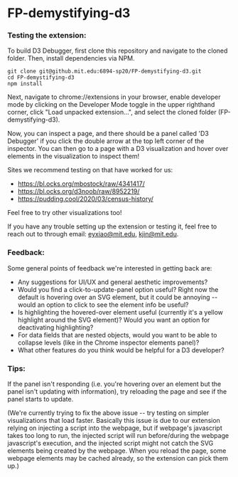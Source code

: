 # FP-demystifying-d3

### Testing the extension:

To build D3 Debugger, first clone this repository and navigate to the cloned folder. Then, install dependencies via NPM.

```
git clone git@github.mit.edu:6894-sp20/FP-demystifying-d3.git
cd FP-demystifying-d3
npm install
```

Next, navigate to chrome://extensions in your browser, enable developer mode by clicking on the Developer Mode toggle in the upper righthand corner,
click "Load unpacked extension...", and select the cloned folder (FP-demystifying-d3).

Now, you can inspect a page, and there should be a panel called 'D3 Debugger' if you click the double arrow at the top left corner of the inspector. You can then go to a page with a D3 visualization and hover over elements in the visualization to inspect them!

Sites we recommend testing on that have worked for us:
- https://bl.ocks.org/mbostock/raw/4341417/
- https://bl.ocks.org/d3noob/raw/8952219/
- https://pudding.cool/2020/03/census-history/

Feel free to try other visualizations too!

If you have any trouble setting up the extension or testing it, feel free to reach out to through email: eyxiao@mit.edu, kjin@mit.edu.

### Feedback:

Some general points of feedback we're interested in getting back are:
- Any suggestions for UI/UX and general aesthetic improvements?
- Would you find a click-to-update-panel option useful? Right now the default is hovering over an SVG element, but it could be annoying -- would an option to click to see the element info be useful?
- Is highlighting the hovered-over element useful (currently it's a yellow highlight around the SVG element)? Would you want an option for deactivating highlighting?
- For data fields that are nested objects, would you want to be able to collapse levels (like in the Chrome inspector elements panel)?
- What other features do you think would be helpful for a D3 developer?


### Tips:

If the panel isn't responding (i.e. you're hovering over an element but the panel isn't updating with information), try reloading the page and see 
if the panel starts to update.

(We're currently trying to fix the above issue -- try testing on simpler visualizations that load faster. Basically this issue is due to our extension relying on injecting a script into the webpage, but if webpage's javascript takes too long to run, the injected script will run before/during the webpage javascript's execution, and the injected script might not catch the SVG elements being created by the webpage. When you reload the page, some webpage elements may be cached already, so the extension can pick them up.)